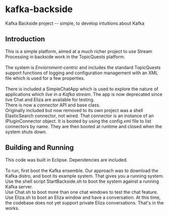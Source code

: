 # kafka-backside
Kafka Backside project -- simple, to develop intuitions about Kafka

## Introduction ##
This is a simple platform, aimed at a much richer project to use  Stream Processing in backside work in the TopicQuests platform.<br/><br/>
The system is *Enviornment-centric* and includes the standard TopicQuests support functions of logging and configuration management with an XML file which is used for a few properties.<br/><br/>
There is included a SimpleChatApp which is used to explore the nature of applications which *live in a Kafka stream*. The app is now deprecated since live Chat and Eliza are available for testing.<br/>
There is now a *connector* API and base class.<br/>
Originally included but now removed to its own project was a shell ElasticSearch connector, not wired. That connector is an instance of an IPluginConnector object.  It is booted by using the config.xml file to list connectors by name. They are then booted at runtime and closed when the system shuts down.<br/>

## Building and Running ##
This code was built in Eclipse. Dependencies are included.<br/><br/>
To run, first boot the Kafka ensemble. Our approach was to download the Kafka distro, and boot its example system. That gives you a running system.<br/>
Use the shell script StartBackside.sh to boot the system against a running Kafka server.<br/>
Use Chat.sh to boot more than one chat windows to test the chat feature.<br/>
Use Eliza.sh to boot an Eliza window and have a conversation. At this time, the codebase does not yet support private Eliza conversations. That's in the works.